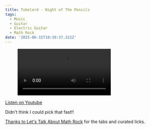 ```yaml
---
title: Tubelord - Night of The Pencils
tags:
  - Music
  - Guitar
  - Electric Guitar
  - Math Rock
date: '2025-06-15T10:39:37.322Z'
---
```


<figure className="reset">
  <video
    autobuffer
    loop
    type="video/mp4"
    playsInline
    controls
    className="full-width"
  >
    <source
      src="https://res.cloudinary.com/cpadilla/video/upload/v1749253062/chrisdpadilla/blog/video/TubelordNightofThePencilsCompressed_azkkbj.mov"
      type="video/mp4"
    />
  </video>
</figure>

[Listen on Youtube](https://youtu.be/lnszmkkNDWU)

Didn't think I could pick that fast!!

[Thanks to Let's Talk About Math Rock](https://www.youtube.com/watch?app=desktop&v=oRQfvEXj_gc&ab_channel=Let%27sTalkAboutMathRock) for the tabs and curated licks.
